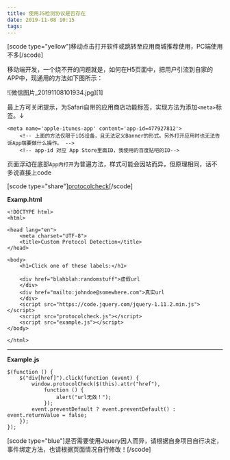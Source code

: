 ```yaml
---
title: 使用JS检测协议是否存在
date: 2019-11-08 10:15
tags:
---
```


[scode type="yellow"]移动点击打开软件或跳转至应用商城推荐使用，PC端使用不多[/scode]

移动端开发，一个绕不开的问题就是，如何在H5页面中，把用户引流到自家的APP中，现通用的方法如下图所示：

<!--more-->

![微信图片_20191108101934.jpg][1]

最上方可关闭提示，为Safari自带的应用商店功能标签，实现方法为添加`<meta>`标签。↓

```
<meta name='apple-itunes-app' content='app-id=477927812'>
    <!-- 上面的方法仅限于iOS设备，且无法定义Banner的形式。另外打开应用时也无法告诉App端要做什么操作。 -->
    <!-- app-id 对应 App Store里面ID，我使用的百度贴吧的ID-->
```

页面浮动在底部`App内打开`为普遍方法，样式可能会因站而异，但原理相同，话不多说直接上code

[scode type="share"][protocolcheck][2][/scode]

**Examp.html**

```
<!DOCTYPE html>
<html>

<head lang="en">
    <meta charset="UTF-8">
    <title>Custom Protocol Detection</title>
</head>

<body>
    <h1>Click one of these labels:</h1>

    <div href="blahblah:randomstuff">虚假url
    </div>
    <div href="mailto:johndoe@somewhere.com">真实url
    </div>
    <script src="https://code.jquery.com/jquery-1.11.2.min.js"></script>
    <script src="protocolcheck.js"></script>
    <script src="example.js"></script>
</body>

</html>
```

---

**Example.js**

```
$(function () {
    $("div[href]").click(function (event) {
        window.protocolCheck($(this).attr("href"),
            function () {
                alert("url无效！");
            });
        event.preventDefault ? event.preventDefault() : event.returnValue = false;
    });
});
```

[scode type="blue"]是否需要使用Jquery因人而异，请根据自身项目自行决定，事件绑定方法，也请根据页面情况自行修改！[/scode]

[2]: https://github.com/ismailhabib/custom-protocol-detection
